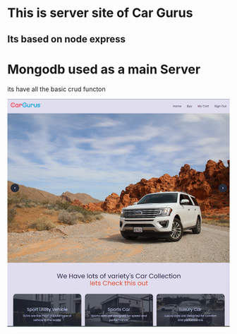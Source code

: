 # This is server site of Car Gurus

## Its based on node express

# Mongodb used as a main Server

its have all the basic crud functon

![1669573842887](image/README/1669573842887.png)
